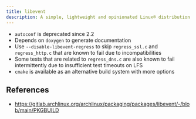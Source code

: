 ```yaml
---
title: libevent
description: A simple, lightweight and opinionated Linux® distribution based on musl libc and toybox
---
```


- `autoconf` is deprecated since 2.2
- Depends on `doxygen` to generate documentation
- Use `--disable-libevent-regress` to skip `regress_ssl.c` and `regress_http.c` that are known to fail due to incompatibilities
- Some tests that are related to `regress_dns.c` are also known to fail intermittently due to insufficient test timeouts on LFS
- `cmake` is available as an alternative build system with more options

## References
- https://gitlab.archlinux.org/archlinux/packaging/packages/libevent/-/blob/main/PKGBUILD
